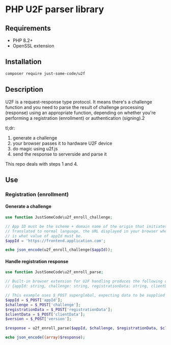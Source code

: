 # PHP U2F parser library

## Requirements

 - PHP 8.2+
 - OpenSSL extension

 ## Installation

 ```bash
 composer require just-some-code/u2f
 ```

 ## Description

 U2F is a request-response type protocol. It means there's a challenge function and you need to
 parse the result of challenge processing (response) using an appropriate function, depending on whether you're
 performing a registration (enrollment) or authentication (signing).2

 tl;dr:

 1. generate a challenge
 2. your browser passes it to hardware U2F device
 3. do magic using u2f.js
 4. send the response to serverside and parse it

 This repo deals with steps 1 and 4.


## Use

### Registration (enrollment)

#### Generate a challenge

```php
use function JustSomeCode\u2f_enroll_challenge;

// App ID must be the scheme + domain name of the origin that initiates U2F
// Translated to normal language, the URL displayed in your browser where you loaded the UI for dealing with U2F
// is what value of appId must be.
$appId = 'https://frontend.application.com';

echo json_encode(u2f_enroll_challenge($appId));
```

#### Handle registration response

```php
use function JustSomeCode\u2f_enroll_parse;

// Built-in browser extension for U2F handling produces the following object:
// {appId: string, challenge: string, registrationData: string, clientData: string, version: string}

// This example uses $_POST superglobal, expecting data to be supplied via HTTP
$appId = $_POST['appId'];
$challenge = $_POST['challenge'];
$registrationData = $_POST['registrationData'];
$clientData = $_POST['clientData'];
$version = $_POST['version'];

$response = u2f_enroll_parse($appId, $challenge, $registrationData, $clientData, $version);

echo json_encode((array)$response);
```